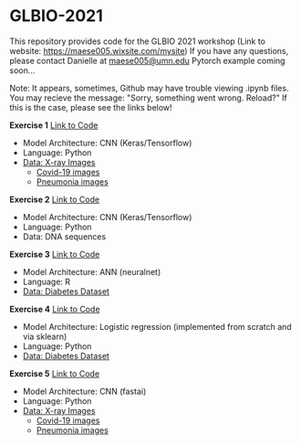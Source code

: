 # GLBIO-2021

This repository provides code for the GLBIO 2021 workshop (Link to website: https://maese005.wixsite.com/mysite)
If you have any questions, please contact Danielle at maese005@umn.edu
Pytorch example coming soon...

Note: It appears, sometimes, Github may have trouble viewing .ipynb files.
You may recieve the message: "Sorry, something went wrong. Reload?" 
If this is the case, please see the links below!

**Exercise 1** [Link to Code](https://colab.research.google.com/drive/1jqd4EdfSC5mEVAI4jo1nNlppIL1FqHn8?usp=sharing)
* Model Architecture: CNN (Keras/Tensorflow)
* Language: Python
* [Data: X-ray Images](https://drive.google.com/drive/folders/1j-c1aGvZzRMP2Q1H11XJlWi7Z-ZYPEfe)
     +   [Covid-19 images](https://github.com/ieee8023/COVID-chestxray-dataset)
     +   [Pneumonia images](https://www.kaggle.com/paultimothymooney/chest-xray-pneumonia)
     
**Exercise 2** [Link to Code](https://drive.google.com/file/d/1F3TZUrdiybdbciB6y8kjzejFIkgJychJ/view?usp=sharing)
* Model Architecture: CNN (Keras/Tensorflow)
* Language: Python
* Data: DNA sequences

**Exercise 3** [Link to Code](https://colab.research.google.com/drive/1dfQ8wsg-A4rHcXnoT7PFnFzEqxVg6EjZ?usp=sharing)
* Model Architecture: ANN (neuralnet)
* Language: R
* [Data: Diabetes Dataset](https://www.kaggle.com/kumargh/pimaindiansdiabetescsv)

**Exercise 4** [Link to Code](https://colab.research.google.com/drive/1w6eMPO76-Y76v49VKH6l1cmcB358HAZE?usp=sharing)
* Model Architecture: Logistic regression (implemented from scratch and via sklearn)
* Language: Python
* [Data: Diabetes Dataset](https://www.kaggle.com/kumargh/pimaindiansdiabetescsv)

**Exercise 5** [Link to Code](https://colab.research.google.com/drive/17bS57kYOrjpuoY-Kn002Ei9wdUiPZn-V?usp=sharing)
* Model Architecture: CNN (fastai)
* Language: Python
* [Data: X-ray Images](https://drive.google.com/drive/folders/1j-c1aGvZzRMP2Q1H11XJlWi7Z-ZYPEfe)
     +   [Covid-19 images](https://github.com/ieee8023/COVID-chestxray-dataset)
     +   [Pneumonia images](https://www.kaggle.com/paultimothymooney/chest-xray-pneumonia)

